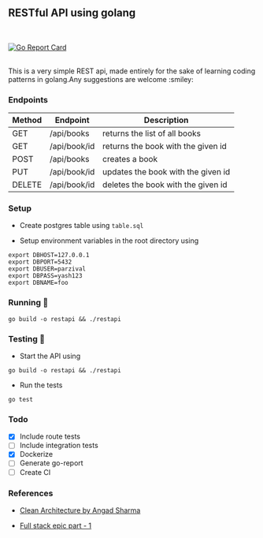 ## RESTful API using golang

<br>

[![Go Report Card](https://www.goreportcard.com/badge/github.com/YashMeh/golang-restAPI)](https://www.goreportcard.com/badge/github.com/YashMeh/golang-restAPI)

<br>
This is a very simple REST api, made entirely for the sake of learning coding patterns in golang.Any suggestions are welcome :smiley:

### Endpoints

| Method | Endpoint     | Description                        |
| ------ | ------------ | ---------------------------------- |
| GET    | /api/books   | returns the list of all books      |
| GET    | /api/book/id | returns the book with the given id |
| POST   | /api/books   | creates a book                     |
| PUT    | /api/book/id | updates the book with the given id |
| DELETE | /api/book/id | deletes the book with the given id |

### Setup

- Create postgres table using `table.sql`

- Setup environment variables in the root directory using

```
export DBHOST=127.0.0.1
export DBPORT=5432
export DBUSER=parzival
export DBPASS=yash123
export DBNAME=foo
```

### Running :running:

```
go build -o restapi && ./restapi
```

### Testing :rotating_light:

- Start the API using

```
go build -o restapi && ./restapi
```

- Run the tests

```
go test
```

### Todo

- [x] Include route tests
- [ ] Include integration tests
- [x] Dockerize
- [ ] Generate go-report
- [ ] Create CI

### References

- [Clean Architecture by Angad Sharma](https://github.com/L04DB4L4NC3R/clean-architecture-sample)

- [Full stack epic part - 1](https://github.com/morris-ribs/musicstore)
